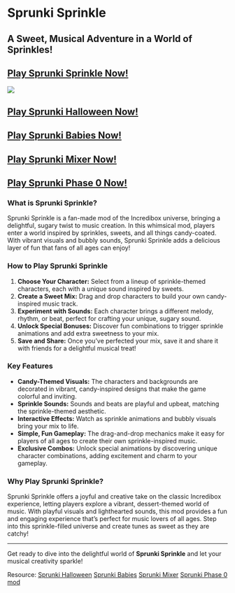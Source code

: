 # Sprunki Sprinkle
## A Sweet, Musical Adventure in a World of Sprinkles!

## [Play Sprunki Sprinkle Now!](https://sprunkiincredibox.app/sprunki-sprinkle)

![](https://sprunkiincredibox.app/images/sprunki-sprinkle.webp)

## [Play Sprunki Halloween Now!](https://sprunkiincredibox.app/sprunki-halloween)
## [Play Sprunki Babies Now!](https://sprunkiincredibox.app/sprunki-babies)
## [Play Sprunki Mixer Now!](https://sprunkiincredibox.app/sprunki-mixer)
## [Play Sprunki Phase 0 Now!](https://sprunkiincredibox.app/sprunki-phase-0)

### What is Sprunki Sprinkle?
Sprunki Sprinkle is a fan-made mod of the Incredibox universe, bringing a delightful, sugary twist to music creation. In this whimsical mod, players enter a world inspired by sprinkles, sweets, and all things candy-coated. With vibrant visuals and bubbly sounds, Sprunki Sprinkle adds a delicious layer of fun that fans of all ages can enjoy!

### How to Play Sprunki Sprinkle
1. **Choose Your Character:** Select from a lineup of sprinkle-themed characters, each with a unique sound inspired by sweets.
2. **Create a Sweet Mix:** Drag and drop characters to build your own candy-inspired music track.
3. **Experiment with Sounds:** Each character brings a different melody, rhythm, or beat, perfect for crafting your unique, sugary sound.
4. **Unlock Special Bonuses:** Discover fun combinations to trigger sprinkle animations and add extra sweetness to your mix.
5. **Save and Share:** Once you’ve perfected your mix, save it and share it with friends for a delightful musical treat!

### Key Features
- **Candy-Themed Visuals:** The characters and backgrounds are decorated in vibrant, candy-inspired designs that make the game colorful and inviting.
- **Sprinkle Sounds:** Sounds and beats are playful and upbeat, matching the sprinkle-themed aesthetic.
- **Interactive Effects:** Watch as sprinkle animations and bubbly visuals bring your mix to life.
- **Simple, Fun Gameplay:** The drag-and-drop mechanics make it easy for players of all ages to create their own sprinkle-inspired music.
- **Exclusive Combos:** Unlock special animations by discovering unique character combinations, adding excitement and charm to your gameplay.

### Why Play Sprunki Sprinkle?
Sprunki Sprinkle offers a joyful and creative take on the classic Incredibox experience, letting players explore a vibrant, dessert-themed world of music. With playful visuals and lighthearted sounds, this mod provides a fun and engaging experience that’s perfect for music lovers of all ages. Step into this sprinkle-filled universe and create tunes as sweet as they are catchy!

---
Get ready to dive into the delightful world of **Sprunki Sprinkle** and let your musical creativity sparkle!

Resource:
[Sprunki Halloween](https://github.com/Sprunki-Halloween-Mod)
[Sprunki Babies](https://github.com/Sprunki-Babies)
[Sprunki Mixer](https://github.com/Sprunki-Mixer-Mod)
[Sprunki Phase 0 mod](https://github.com/Sprunki-Phase-0-Mod)
